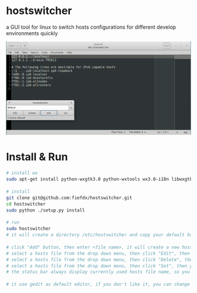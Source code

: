 # hostswitcher

a GUI tool for linux to switch hosts configurations for different develop environments quickly

![Alt text](/doc/hostswitcher.png?raw=true "hostswitcher")

# Install & Run

```bash
# install wx
sudo apt-get install python-wxgtk3.0 python-wxtools wx3.0-i18n libwxgtk3.0-dev

# install
git clone git@github.com:fiefdx/hostswitcher.git
cd hostswitcher
sudo python ./setup.py install

# run
sudo hostswitcher
# it will create a directory /etc/hostswitcher and copy your default hosts file /etc/hosts into it as /etc/hostswitcher/default

# click "Add" button, then enter <file name>, it will create a new hosts file in /etc/hostswitcher/<file name> base on default file, and you can edit this file properly
# select a hosts file from the drop down menu, then click "Edit", then you can edit this selected hosts file
# select a hosts file from the drop down menu, then click "Delete", then you can delete this selected hosts file
# select a hosts file from the drop down menu, then click "Set", then you can set this selected hosts file as current hosts file
# the status bar always display currently used hosts file name, so you can easily tell which hosts file is currently used

# it use gedit as default editor, if you don't like it, you can change the hostswitcher file 'Editor = "gedit"' to any other editor easily
```

